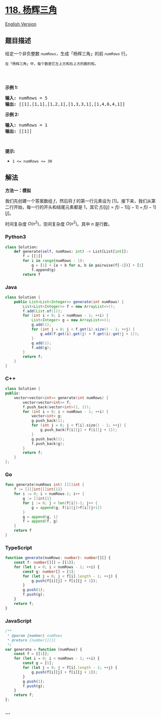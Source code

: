# [118. 杨辉三角](https://leetcode.cn/problems/pascals-triangle)

[English Version](/solution/0100-0199/0118.Pascal%27s%20Triangle/README_EN.md)

## 题目描述

<!-- 这里写题目描述 -->

<p>给定一个非负整数 <em><code>numRows</code>，</em>生成「杨辉三角」的前 <em><code>numRows</code> </em>行。</p>

<p><small>在「杨辉三角」中，每个数是它左上方和右上方的数的和。</small></p>

<p><img alt="" src="https://fastly.jsdelivr.net/gh/doocs/leetcode@main/solution/0100-0199/0118.Pascal%27s%20Triangle/images/1626927345-DZmfxB-PascalTriangleAnimated2.gif" /></p>

<p> </p>

<p><strong>示例 1:</strong></p>

<pre>
<strong>输入:</strong> numRows = 5
<strong>输出:</strong> [[1],[1,1],[1,2,1],[1,3,3,1],[1,4,6,4,1]]
</pre>

<p><strong>示例 2:</strong></p>

<pre>
<strong>输入:</strong> numRows = 1
<strong>输出:</strong> [[1]]
</pre>

<p> </p>

<p><strong>提示:</strong></p>

<ul>
	<li><code>1 <= numRows <= 30</code></li>
</ul>

## 解法

<!-- 这里可写通用的实现逻辑 -->

**方法一：模拟**

我们先创建一个答案数组 $f$，然后将 $f$ 的第一行元素设为 $[1]$。接下来，我们从第二行开始，每一行的开头和结尾元素都是 $1$，其它 $f[i][j] = f[i - 1][j - 1] + f[i - 1][j]$。

时间复杂度 $O(n^2)$，空间复杂度 $O(n^2)$。其中 $n$ 是行数。

<!-- tabs:start -->

### **Python3**

<!-- 这里可写当前语言的特殊实现逻辑 -->

```python
class Solution:
    def generate(self, numRows: int) -> List[List[int]]:
        f = [[1]]
        for i in range(numRows - 1):
            g = [1] + [a + b for a, b in pairwise(f[-1])] + [1]
            f.append(g)
        return f
```

### **Java**

<!-- 这里可写当前语言的特殊实现逻辑 -->

```java
class Solution {
    public List<List<Integer>> generate(int numRows) {
        List<List<Integer>> f = new ArrayList<>();
        f.add(List.of(1));
        for (int i = 0; i < numRows - 1; ++i) {
            List<Integer> g = new ArrayList<>();
            g.add(1);
            for (int j = 0; j < f.get(i).size() - 1; ++j) {
                g.add(f.get(i).get(j) + f.get(i).get(j + 1));
            }
            g.add(1);
            f.add(g);
        }
        return f;
    }
}
```

### **C++**

```cpp
class Solution {
public:
    vector<vector<int>> generate(int numRows) {
        vector<vector<int>> f;
        f.push_back(vector<int>(1, 1));
        for (int i = 0; i < numRows - 1; ++i) {
            vector<int> g;
            g.push_back(1);
            for (int j = 0; j < f[i].size() - 1; ++j) {
                g.push_back(f[i][j] + f[i][j + 1]);
            }
            g.push_back(1);
            f.push_back(g);
        }
        return f;
    }
};
```

### **Go**

```go
func generate(numRows int) [][]int {
	f := [][]int{[]int{1}}
	for i := 0; i < numRows-1; i++ {
		g := []int{1}
		for j := 0; j < len(f[i])-1; j++ {
			g = append(g, f[i][j]+f[i][j+1])
		}
		g = append(g, 1)
		f = append(f, g)
	}
	return f
}
```

### **TypeScript**

```ts
function generate(numRows: number): number[][] {
    const f: number[][] = [[1]];
    for (let i = 0; i < numRows - 1; ++i) {
        const g: number[] = [1];
        for (let j = 0; j < f[i].length - 1; ++j) {
            g.push(f[i][j] + f[i][j + 1]);
        }
        g.push(1);
        f.push(g);
    }
    return f;
}
```

### **JavaScript**

```js
/**
 * @param {number} numRows
 * @return {number[][]}
 */
var generate = function (numRows) {
    const f = [[1]];
    for (let i = 0; i < numRows - 1; ++i) {
        const g = [1];
        for (let j = 0; j < f[i].length - 1; ++j) {
            g.push(f[i][j] + f[i][j + 1]);
        }
        g.push(1);
        f.push(g);
    }
    return f;
};
```

### **...**

```

```

<!-- tabs:end -->
